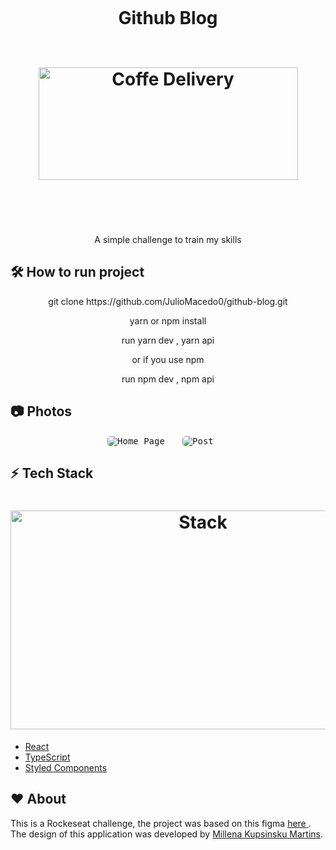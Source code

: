 <h1 align="center">
  <br>
 
 <p>Github Blog</p>
   <br>
  <img src="https://i.imgur.com/E5MWd3G.png" alt="Coffe Delivery" height="180" width="415">
  <br>
  <br><br>
</h1>



<p align="center">A simple challenge to train my skills</p>

## :hammer_and_wrench: **How to run project**

<p align="center">git clone https://github.com/JulioMacedo0/github-blog.git</p>
<p align="center">yarn or npm install</p>
<p align="center">run yarn dev , yarn api</p>
<p align="center">or if you use npm </p>
<p align="center">run npm dev , npm api</p>

## :camera: **Photos**

<p align="center">
  <kbd>
    <img  style="border-radius: 5px"  src="https://i.imgur.com/OZj873b.png" alt="Home Page">
  </kbd>
  &nbsp;&nbsp;&nbsp;&nbsp;
  <kbd>
    <img  style="border-radius: 5px" src="https://i.imgur.com/jvdloRB.png" alt="Post">
  </kbd>
  &nbsp;&nbsp;&nbsp;&nbsp;
 
</p>

## :zap: **Tech Stack**

<h1 align="center">
  <img src="https://i.imgur.com/aArYMcm.png" alt="Stack" height="350" width="600">
  <br>
</h1>

-   [React](https://pt-br.reactjs.org/)
-   [TypeScript](https://www.typescriptlang.org/docs/)
-   [Styled Components](https://www.styled-components.com/)

## :heart: **About**

<p>

This is a Rockeseat challenge, the project was based on this figma <a href="https://www.figma.com/file/5DUj5WK0n97QcTKq4ZLClo/GitHub-Blog-(Community)?node-id=0%3A1"> here <a/>.
The design of this application was developed by  [ Millena Kupsinsku Martins](https://www.instagram.com/millenakmartins/). <p/>
